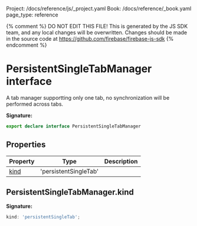 Project: /docs/reference/js/_project.yaml
Book: /docs/reference/_book.yaml
page_type: reference

{% comment %}
DO NOT EDIT THIS FILE!
This is generated by the JS SDK team, and any local changes will be
overwritten. Changes should be made in the source code at
https://github.com/firebase/firebase-js-sdk
{% endcomment %}

# PersistentSingleTabManager interface
A tab manager supportting only one tab, no synchronization will be performed across tabs.

<b>Signature:</b>

```typescript
export declare interface PersistentSingleTabManager 
```

## Properties

|  Property | Type | Description |
|  --- | --- | --- |
|  [kind](./firestore_.persistentsingletabmanager.md#persistentsingletabmanagerkind) | 'persistentSingleTab' |  |

## PersistentSingleTabManager.kind

<b>Signature:</b>

```typescript
kind: 'persistentSingleTab';
```
